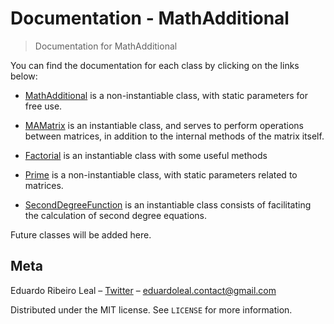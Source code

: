 # Documentation - MathAdditional

> Documentation for MathAdditional

You can find the documentation for each class by clicking on the links below:

- [MathAdditional](DOCS/MathAdditional.md)
is a non-instantiable class, with static parameters for free use.

- [MAMatrix](DOCS/MAMatrix.md)
is an instantiable class, and serves to perform operations between matrices, in addition to the internal methods of the matrix itself.

- [Factorial](DOCS/Factorial.md)
is an instantiable class with some useful methods

- [Prime](DOCS/Prime.md)
is a non-instantiable class, with static parameters related to matrices.

- [SecondDegreeFunction](DOCS/SecondDegreeFunction.md)
is an instantiable class consists of facilitating the calculation of second degree equations.

Future classes will be added here.

## Meta

Eduardo Ribeiro Leal – [Twitter](https://twitter.com/Eduardo_R_Leal) – eduardoleal.contact@gmail.com

Distributed under the MIT license. See ``LICENSE`` for more information.